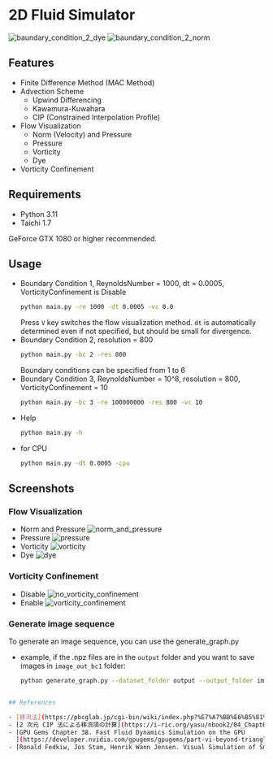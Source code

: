 # 2D Fluid Simulator

![baundary_condition_2_dye](./images/bc2_res1600_cip_dye.jpg)
![baundary_condition_2_norm](./images/bc2_res1600_cip_norm.jpg)

## Features

- Finite Difference Method (MAC Method)
- Advection Scheme
  - Upwind Differencing
  - Kawamura-Kuwahara
  - CIP (Constrained Interpolation Profile)
- Flow Visualization
  - Norm (Velocity) and Pressure
  - Pressure
  - Vorticity
  - Dye
- Vorticity Confinement

## Requirements

- Python 3.11
- Taichi 1.7

GeForce GTX 1080 or higher recommended.

## Usage

- Boundary Condition 1, ReynoldsNumber = 1000, dt = 0.0005, VorticityConfinement is Disable
  ```bash
  python main.py -re 1000 -dt 0.0005 -vc 0.0
  ```
  Press `V` key switches the flow visualization method.
  `dt` is automatically determined even if not specified, but should be small for divergence.
- Boundary Condition 2, resolution = 800
  ```bash
  python main.py -bc 2 -res 800
  ```
  Boundary conditions can be specified from 1 to 6
- Boundary Condition 3, ReynoldsNumber = 10^8, resolution = 800, VorticityConfinement = 10
  ```bash
  python main.py -bc 3 -re 100000000 -res 800 -vc 10
  ```
- Help
  ```bash
  python main.py -h
  ```
- for CPU
  ```bash
  python main.py -dt 0.0005 -cpu
  ```

## Screenshots

### Flow Visualization

- Norm and Pressure
  ![norm_and_pressure](./images/bc5_res800_cip_norm.jpg)
- Pressure
  ![pressure](./images/bc5_res800_cip_pressure.jpg)
- Vorticity
  ![vorticity](./images/bc5_res800_cip_vorticity.jpg)
- Dye
  ![dye](./images/bc5_res800_cip_dye.jpg)

### Vorticity Confinement

- Disable
  ![no_vorticity_confinement](./images/bc3_res800_cip_dye_novc.jpg)
- Enable
  ![vorticity_confinement](./images/bc3_res800_cip_dye_vc.jpg)


### Generate image sequence
To generate an image sequence, you can use the generate_graph.py
- example, if the .npz files are in the `output` folder and you want to save images in `image_out_bc1` folder:
  ```bash
  python generate_graph.py --dataset_folder output --output_folder image_out_bc1
  ```

```bash

## References

- [移流法](https://pbcglab.jp/cgi-bin/wiki/index.php?%E7%A7%BB%E6%B5%81%E6%B3%95)
- [2 次元 CIP 法による移流項の計算](https://i-ric.org/yasu/nbook2/04_Chapt04.html#cip)
- [GPU Gems Chapter 38. Fast Fluid Dynamics Simulation on the GPU
  ](https://developer.nvidia.com/gpugems/gpugems/part-vi-beyond-triangles/chapter-38-fast-fluid-dynamics-simulation-gpu)
- [Ronald Fedkiw, Jos Stam, Henrik Wann Jensen. Visual Simulation of Smoke.](https://web.stanford.edu/class/cs237d/smoke.pdf)
